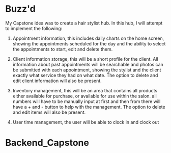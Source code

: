 # Buzz'd
My Capstone idea was to create a hair stylist hub. In this hub, I will attempt to implement the following:

1. Appointment information, this includes daily charts on the home screen, showing the appointments scheduled for the day
and the ability to select the appointments to start, edit and delete them.

2. Client information storage, this will be a short profile for the client. All information about past appointments will be searchable
and photos can be submitted with each appointment, showing the stylist and the client exactly what service they had on what date.
The option to delete and edit client information will also be present.

3. Inventory management, this will be an area that contains all products either available for purchase, or available for use within the salon. all numbers will have to be manually input at first and then from there will have a + and - button to help with the management. 
The option to delete and edit items will also be present.

4. User time management, the user will be able to clock in and clock out
# Backend_Capstone
